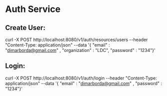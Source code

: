 # Auth Service

## Create User:

curl -X POST http://localhost:8080/v1/auth/resources/users --header "Content-Type: application/json"   --data '{ "email" : "dimarborda@gmail.com" , "organization" : "LDC", "password" : "1234"}'


## Login: 

curl -X POST http://localhost:8080/v1/auth/login --header "Content-Type: application/json"   --data '{ "email" : "dimarborda@gmail.com" , "password" : "1234"}'

